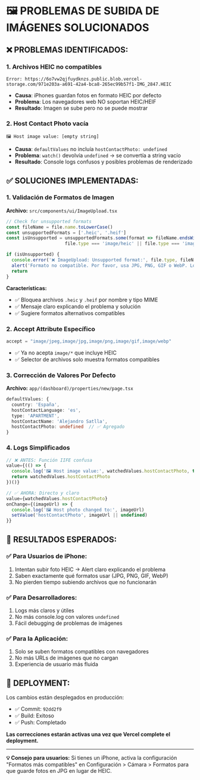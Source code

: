 # 🖼️ PROBLEMAS DE SUBIDA DE IMÁGENES SOLUCIONADOS

## ❌ PROBLEMAS IDENTIFICADOS:

### 1. **Archivos HEIC no compatibles**
```
Error: https://6o7vw2qjfuydknzs.public.blob.vercel-storage.com/971e203a-a691-42a4-bca8-265ec99b57f1-IMG_2847.HEIC
```
- **Causa**: iPhones guardan fotos en formato HEIC por defecto
- **Problema**: Los navegadores web NO soportan HEIC/HEIF
- **Resultado**: Imagen se sube pero no se puede mostrar

### 2. **Host Contact Photo vacía**
```
🖼️ Host image value: [empty string]
```
- **Causa**: `defaultValues` no incluía `hostContactPhoto: undefined`
- **Problema**: `watch()` devolvía `undefined` → se convertía a string vacío
- **Resultado**: Console logs confusos y posibles problemas de renderizado

## ✅ SOLUCIONES IMPLEMENTADAS:

### 1. **Validación de Formatos de Imagen**
**Archivo:** `src/components/ui/ImageUpload.tsx`

```typescript
// Check for unsupported formats
const fileName = file.name.toLowerCase()
const unsupportedFormats = ['.heic', '.heif']
const isUnsupported = unsupportedFormats.some(format => fileName.endsWith(format)) || 
                      file.type === 'image/heic' || file.type === 'image/heif'

if (isUnsupported) {
  console.error('❌ ImageUpload: Unsupported format:', file.type, fileName)
  alert('Formato no compatible. Por favor, usa JPG, PNG, GIF o WebP. Los archivos HEIC de iPhone no son compatibles con navegadores web.')
  return
}
```

**Características:**
- ✅ Bloquea archivos `.heic` y `.heif` por nombre y tipo MIME
- ✅ Mensaje claro explicando el problema y solución
- ✅ Sugiere formatos alternativos compatibles

### 2. **Accept Attribute Específico**
```typescript
accept = "image/jpeg,image/jpg,image/png,image/gif,image/webp"
```
- ✅ Ya no acepta `image/*` que incluye HEIC
- ✅ Selector de archivos solo muestra formatos compatibles

### 3. **Corrección de Valores Por Defecto**
**Archivo:** `app/(dashboard)/properties/new/page.tsx`

```typescript
defaultValues: {
  country: 'España',
  hostContactLanguage: 'es',
  type: 'APARTMENT',
  hostContactName: 'Alejandro Satlla',
  hostContactPhoto: undefined  // ✅ Agregado
}
```

### 4. **Logs Simplificados**
```typescript
// ❌ ANTES: Función IIFE confusa
value={(() => {
  console.log('🖼️ Host image value:', watchedValues.hostContactPhoto, typeof watchedValues.hostContactPhoto)
  return watchedValues.hostContactPhoto
})()}

// ✅ AHORA: Directo y claro
value={watchedValues.hostContactPhoto}
onChange={(imageUrl) => {
  console.log('🖼️ Host photo changed to:', imageUrl)
  setValue('hostContactPhoto', imageUrl || undefined)
}}
```

## 🎯 RESULTADOS ESPERADOS:

### ✅ **Para Usuarios de iPhone:**
1. Intentan subir foto HEIC → Alert claro explicando el problema
2. Saben exactamente qué formatos usar (JPG, PNG, GIF, WebP)
3. No pierden tiempo subiendo archivos que no funcionarán

### ✅ **Para Desarrolladores:**
1. Logs más claros y útiles
2. No más console.log con valores `undefined`
3. Fácil debugging de problemas de imágenes

### ✅ **Para la Aplicación:**
1. Solo se suben formatos compatibles con navegadores
2. No más URLs de imágenes que no cargan
3. Experiencia de usuario más fluida

## 🚀 **DEPLOYMENT:**

Los cambios están desplegados en producción:
- ✅ Commit: `92dd2f9`
- ✅ Build: Exitoso
- ✅ Push: Completado

**Las correcciones estarán activas una vez que Vercel complete el deployment.**

---

**💡 Consejo para usuarios:** Si tienes un iPhone, activa la configuración "Formatos más compatibles" en Configuración > Cámara > Formatos para que guarde fotos en JPG en lugar de HEIC.
